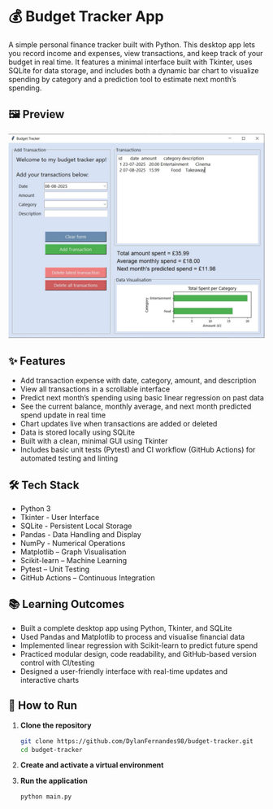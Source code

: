 # 💰 Budget Tracker App

A simple personal finance tracker built with Python. This desktop app lets you record income and expenses, view transactions, and keep track of your budget in real time. It features a minimal interface built with Tkinter, uses SQLite for data storage, and includes both a dynamic bar chart to visualize spending by category and a prediction tool to estimate next month’s spending.

## 🖼️ Preview

![App Screenshot](./screenshot.JPG)

## ✨ Features

- Add transaction expense with date, category, amount, and description  
- View all transactions in a scrollable interface
- Predict next month’s spending using basic linear regression on past data
- See the current balance, monthly average, and next month predicted spend update in real time
- Chart updates live when transactions are added or deleted
- Data is stored locally using SQLite  
- Built with a clean, minimal GUI using Tkinter
- Includes basic unit tests (Pytest) and CI workflow (GitHub Actions) for automated testing and linting

## 🛠 Tech Stack

- Python 3  
- Tkinter - User Interface  
- SQLite - Persistent Local Storage
- Pandas - Data Handling and Display
- NumPy - Numerical Operations
- Matplotlib – Graph Visualisation
- Scikit-learn – Machine Learning
- Pytest – Unit Testing  
- GitHub Actions – Continuous Integration


## 📚 Learning Outcomes

- Built a complete desktop app using Python, Tkinter, and SQLite  
- Used Pandas and Matplotlib to process and visualise financial data  
- Implemented linear regression with Scikit-learn to predict future spend  
- Practiced modular design, code readability, and GitHub-based version control with CI/testing
- Designed a user-friendly interface with real-time updates and interactive charts  

## 🚀 How to Run

1. **Clone the repository**
   ```bash
   git clone https://github.com/DylanFernandes98/budget-tracker.git
   cd budget-tracker
2. **Create and activate a virtual environment**

2. **Run the application**
   ```bash
   python main.py

